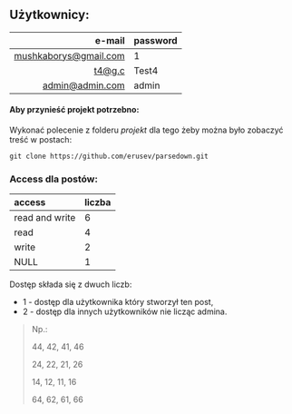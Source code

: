 ## Użytkownicy:

|e-mail|password|
|---:|:---|
|mushkaborys@gmail.com|1|
|t4@g.c|Test4|
|admin@admin.com|admin|

#### Aby przynieść projekt potrzebno:

Wykonać polecenie z folderu *projekt* dla tego żeby można było zobaczyć treść w postach:

```terminal
git clone https://github.com/erusev/parsedown.git
```

### Access dla postów:

|access|liczba|
|:---|:---|
|read and write|6|
|read|4|
|write|2|
|NULL|1|

Dostęp składa się z dwuch liczb:

* 1 - dostęp dla użytkownika który stworzył ten post,
* 2 - dostęp dla innych użytkowników nie licząc admina.

> Np.:
>
> 44, 42, 41, 46
>
> 24, 22, 21, 26
>
> 14, 12, 11, 16
>
> 64, 62, 61, 66
